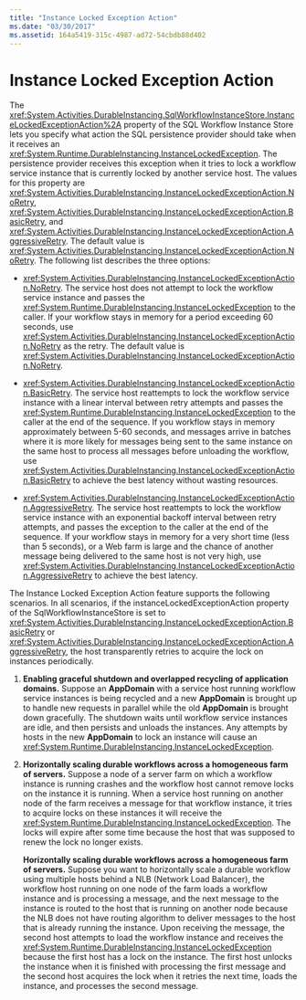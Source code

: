```yaml
---
title: "Instance Locked Exception Action"
ms.date: "03/30/2017"
ms.assetid: 164a5419-315c-4987-ad72-54cbdb88d402
---
```

# Instance Locked Exception Action
The <xref:System.Activities.DurableInstancing.SqlWorkflowInstanceStore.InstanceLockedExceptionAction%2A> property of the SQL Workflow Instance Store lets you specify what action the SQL persistence provider should take when it receives an <xref:System.Runtime.DurableInstancing.InstanceLockedException>. The persistence provider receives this exception when it tries to lock a workflow service instance that is currently locked by another service host. The values for this property are <xref:System.Activities.DurableInstancing.InstanceLockedExceptionAction.NoRetry>, <xref:System.Activities.DurableInstancing.InstanceLockedExceptionAction.BasicRetry>, and <xref:System.Activities.DurableInstancing.InstanceLockedExceptionAction.AggressiveRetry>. The default value is <xref:System.Activities.DurableInstancing.InstanceLockedExceptionAction.NoRetry>. The following list describes the three options:  
  
- <xref:System.Activities.DurableInstancing.InstanceLockedExceptionAction.NoRetry>. The service host does not attempt to lock the workflow service instance and passes the <xref:System.Runtime.DurableInstancing.InstanceLockedException> to the caller.  If your workflow stays in memory for a period exceeding 60 seconds, use <xref:System.Activities.DurableInstancing.InstanceLockedExceptionAction.NoRetry> as the retry. The default value is <xref:System.Activities.DurableInstancing.InstanceLockedExceptionAction.NoRetry>.  
  
- <xref:System.Activities.DurableInstancing.InstanceLockedExceptionAction.BasicRetry>. The service host reattempts to lock the workflow service instance with a linear interval between retry attempts and passes the <xref:System.Runtime.DurableInstancing.InstanceLockedException> to the caller at the end of the sequence. If you workflow stays in memory approximately between 5-60 seconds, and messages arrive in batches where it is more likely for messages being sent to the same instance on the same host to process all messages before unloading the workflow, use <xref:System.Activities.DurableInstancing.InstanceLockedExceptionAction.BasicRetry> to achieve the best latency without wasting resources.  
  
- <xref:System.Activities.DurableInstancing.InstanceLockedExceptionAction.AggressiveRetry>. The service host reattempts to lock the workflow service instance with an exponential backoff interval between retry attempts, and passes the exception to the caller at the end of the sequence. If your workflow stays in memory for a very short time (less than 5 seconds), or a Web farm is large and the chance of another message being delivered to the same host is not very high, use <xref:System.Activities.DurableInstancing.InstanceLockedExceptionAction.AggressiveRetry> to achieve the best latency.  
  
 The Instance Locked Exception Action feature supports the following scenarios. In all scenarios, if the instanceLockedExceptionAction property of the SqlWorkflowInstanceStore is set to <xref:System.Activities.DurableInstancing.InstanceLockedExceptionAction.BasicRetry> or <xref:System.Activities.DurableInstancing.InstanceLockedExceptionAction.AggressiveRetry>, the host transparently retries to acquire the lock on instances periodically.  
  
1. **Enabling graceful shutdown and overlapped recycling of application domains.** Suppose an **AppDomain** with a service host running workflow service instances is being recycled and a new **AppDomain** is brought up to handle new requests in parallel while the old **AppDomain** is brought down gracefully. The shutdown waits until workflow service instances are idle, and then persists and unloads the instances. Any attempts by hosts in the new **AppDomain** to lock an instance will cause an <xref:System.Runtime.DurableInstancing.InstanceLockedException>.  
  
2. **Horizontally scaling durable workflows across a homogeneous farm of servers.** Suppose a node of a server farm on which a workflow instance is running crashes and the workflow host cannot remove locks on the instance it is running. When a service host running on another node of the farm receives a message for that workflow instance, it tries to acquire locks on these instances it will receive the <xref:System.Runtime.DurableInstancing.InstanceLockedException>. The locks will expire after some time because the host that was supposed to renew the lock no longer exists.  
  
    **Horizontally scaling durable workflows across a homogeneous farm of servers.**  Suppose you want to horizontally scale a durable workflow using multiple hosts behind a NLB (Network Load Balancer), the workflow host running on one node of the farm loads a workflow instance and is processing a message, and the next message to the instance is routed to the host that is running on another node because the NLB does not have routing algorithm to deliver messages to the host that is already running the instance. Upon receiving the message, the second host attempts to load the workflow instance and receives the <xref:System.Runtime.DurableInstancing.InstanceLockedException> because the first host has a lock on the instance. The first host unlocks the instance when it is finished with processing the first message and the second host acquires the lock when it retries the next time, loads the instance, and processes the second message.
